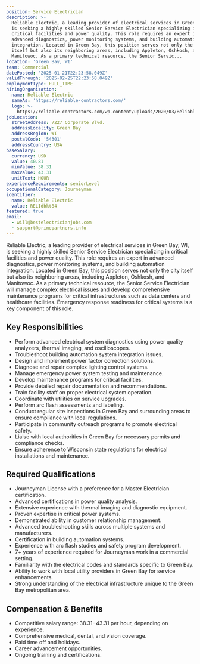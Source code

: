 ```yaml
---
position: Service Electrician
description: >-
  Reliable Electric, a leading provider of electrical services in Green Bay, WI,
  is seeking a highly skilled Senior Service Electrician specializing in
  critical facilities and power quality. This role requires an expert in
  advanced diagnostics, power monitoring systems, and building automation
  integration. Located in Green Bay, this position serves not only the city
  itself but also its neighboring areas, including Appleton, Oshkosh, and
  Manitowoc. As a primary technical resource, the Senior Servic...
location: 'Green Bay, WI'
team: Commercial
datePosted: '2025-01-21T22:23:58.049Z'
validThrough: '2025-02-25T22:23:58.049Z'
employmentType: FULL_TIME
hiringOrganization:
  name: Reliable Electric
  sameAs: 'https://reliable-contractors.com/'
  logo: >-
    https://reliable-contractors.com/wp-content/uploads/2020/03/Reliable-Electric-Logo.jpg
jobLocation:
  streetAddress: 7227 Corporate Blvd.
  addressLocality: Green Bay
  addressRegion: WI
  postalCode: '54301'
  addressCountry: USA
baseSalary:
  currency: USD
  value: 40.81
  minValue: 38.31
  maxValue: 43.31
  unitText: HOUR
experienceRequirements: seniorLevel
occupationalCategory: Journeyman
identifier:
  name: Reliable Electric
  value: RELIdbkt84
featured: true
email:
  - will@bestelectricianjobs.com
  - support@primepartners.info
---
```




Reliable Electric, a leading provider of electrical services in Green Bay, WI, is seeking a highly skilled Senior Service Electrician specializing in critical facilities and power quality. This role requires an expert in advanced diagnostics, power monitoring systems, and building automation integration. Located in Green Bay, this position serves not only the city itself but also its neighboring areas, including Appleton, Oshkosh, and Manitowoc. As a primary technical resource, the Senior Service Electrician will manage complex electrical issues and develop comprehensive maintenance programs for critical infrastructures such as data centers and healthcare facilities. Emergency response readiness for critical systems is a key component of this role.

## Key Responsibilities
- Perform advanced electrical system diagnostics using power quality analyzers, thermal imaging, and oscilloscopes.
- Troubleshoot building automation system integration issues.
- Design and implement power factor correction solutions.
- Diagnose and repair complex lighting control systems.
- Manage emergency power system testing and maintenance.
- Develop maintenance programs for critical facilities.
- Provide detailed repair documentation and recommendations.
- Train facility staff on proper electrical system operation.
- Coordinate with utilities on service upgrades.
- Perform arc flash assessments and labeling.
- Conduct regular site inspections in Green Bay and surrounding areas to ensure compliance with local regulations.
- Participate in community outreach programs to promote electrical safety.
- Liaise with local authorities in Green Bay for necessary permits and compliance checks.
- Ensure adherence to Wisconsin state regulations for electrical installations and maintenance.

## Required Qualifications
- Journeyman License with a preference for a Master Electrician certification.
- Advanced certifications in power quality analysis.
- Extensive experience with thermal imaging and diagnostic equipment.
- Proven expertise in critical power systems.
- Demonstrated ability in customer relationship management.
- Advanced troubleshooting skills across multiple systems and manufacturers.
- Certification in building automation systems.
- Experience with arc flash studies and safety program development.
- 7+ years of experience required for Journeyman work in a commercial setting.
- Familiarity with the electrical codes and standards specific to Green Bay.
- Ability to work with local utility providers in Green Bay for service enhancements.
- Strong understanding of the electrical infrastructure unique to the Green Bay metropolitan area.

## Compensation & Benefits
- Competitive salary range: $38.31-$43.31 per hour, depending on experience.
- Comprehensive medical, dental, and vision coverage.
- Paid time off and holidays.
- Career advancement opportunities.
- Ongoing training and certifications.
